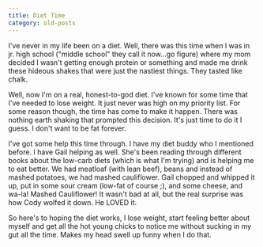 ```yaml
---
title: Diet Time
category: old-posts
---
```

I've never in my life been on a diet. Well, there was this time when I was in jr. high school ("middle school" they call it now...go figure) where my mom decided I wasn't getting enough protein or something and made me drink these hideous shakes that were just the nastiest things. They tasted like chalk.
<!--more-->

Well, now I'm on a real, honest-to-god diet. I've known for some time that I've needed to lose weight. It just never was high on my priority list. For some reason though, the time has come to make it happen. There was nothing earth shaking that prompted this decision. It's just time to do it I guess. I don't want to be fat forever.

I've got some help this time through. I have my diet buddy who I mentioned before. I have Gail helping as well. She's been reading through different books about the low-carb diets (which is what I'm trying) and is helping me to eat better. We had meatloaf (with lean beef), beans and instead of mashed potatoes, we had mashed cauliflower. Gail chopped and whipped it up, put in some sour cream (low-fat of course ;), and some cheese, and wa-la! Mashed Cauliflower! It wasn't bad at all, but the real surprise was how Cody wolfed it down. He LOVED it.

So here's to hoping the diet works, I lose weight, start feeling better about myself and get all the hot young chicks to notice me without sucking in my gut all the time. Makes my head swell up funny when I do that.